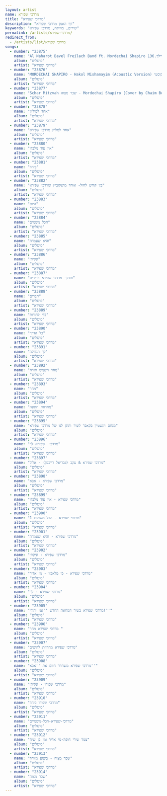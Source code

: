 ```yaml
---
layout: artist
name: מרדכי שפירא
title: "מרדכי שפירא"
description: "דף האמן מרדכי שפירא"
keywords: "שירים, מוזיקה, מרדכי שפירא"
permalink: /artists/מרדכי-שפירא/
redirect_from:
  - /artists/list/מרדכי שפירא
songs:
  - number: "23875"
    name: "Al Naharot Bavel Freilach Band ft. Mordechai Shapiro על נהרות בבל מרדכי שפירא ופריילך.136"
    album: "סינגלים"
    artist: "מרדכי שפירא"
  - number: "23876"
    name: "MORDECHAI SHAPIRO - Hakol Mishamayim (Acoustic Version) הכל משמים - מרדכי שפירא אקוסטי"
    album: "סינגלים"
    artist: "מרדכי שפירא"
  - number: "23877"
    name: "Schar Mitzvah שכר מצוה - Mordechai Shapiro [Cover by Chaim Bokchin]"
    album: "סינגלים"
    artist: "מרדכי שפירא"
  - number: "23878"
    name: "אחד למיליון"
    album: "סינגלים"
    artist: "מרדכי שפירא"
  - number: "23879"
    name: "אחד למליון מרדכי שפירא"
    album: "סינגלים"
    artist: "מרדכי שפירא"
  - number: "23880"
    name: "אין עוד מלבדו"
    album: "סינגלים"
    artist: "מרדכי שפירא"
  - number: "23881"
    name: "ביחד"
    album: "סינגלים"
    artist: "מרדכי שפירא"
  - number: "23882"
    name: "בין קודש לחול- אוהד מושקוביץ ומרדכי שפירא"
    album: "סינגלים"
    artist: "מרדכי שפירא"
  - number: "23883"
    name: "היום"
    album: "סינגלים"
    artist: "מרדכי שפירא"
  - number: "23884"
    name: "הכל משמים"
    album: "סינגלים"
    artist: "מרדכי שפירא"
  - number: "23885"
    name: "והיא שעמדה"
    album: "סינגלים"
    artist: "מרדכי שפירא"
  - number: "23886"
    name: "ונקיתי"
    album: "סינגלים"
    artist: "מרדכי שפירא"
  - number: "23887"
    name: "ותתן- מרדכי שפירא וידידים"
    album: "סינגלים"
    artist: "מרדכי שפירא"
  - number: "23888"
    name: "חברים"
    album: "סינגלים"
    artist: "מרדכי שפירא"
  - number: "23889"
    name: "כדי להודות"
    album: "סינגלים"
    artist: "מרדכי שפירא"
  - number: "23890"
    name: "כל הדרך"
    album: "סינגלים"
    artist: "מרדכי שפירא"
  - number: "23891"
    name: "לך הגדולה"
    album: "סינגלים"
    artist: "מרדכי שפירא"
  - number: "23892"
    name: "מחר השמש תזרח"
    album: "סינגלים"
    artist: "מרדכי שפירא"
  - number: "23893"
    name: "מחר"
    album: "סינגלים"
    artist: "מרדכי שפירא"
  - number: "23894"
    name: "מחרוזת חתונה"
    album: "סינגלים"
    artist: "מרדכי שפירא"
  - number: "23895"
    name: "מנחם וינשטיין בקאבר לשיר ותתן לנו של מרדכי שפירא"
    album: "סינגלים"
    artist: "מרדכי שפירא"
  - number: "23896"
    name: "מרדכי  שפירא לך"
    album: "סינגלים"
    artist: "מרדכי שפירא"
  - number: "23897"
    name: "מרדכי שפירא & עקב (גבריאל רייכמן) - אלול"
    album: "סינגלים"
    artist: "מרדכי שפירא"
  - number: "23898"
    name: "מרדכי שפירא - אבא"
    album: "סינגלים"
    artist: "מרדכי שפירא"
  - number: "23899"
    name: "מרדכי שפירא - אין עוד מלבדו"
    album: "סינגלים"
    artist: "מרדכי שפירא"
  - number: "23900"
    name: "מרדכי שפירא - הכל משמים 1"
    album: "סינגלים"
    artist: "מרדכי שפירא"
  - number: "23901"
    name: "מרדכי שפירא - והיא שעמדה"
    album: "סינגלים"
    artist: "מרדכי שפירא"
  - number: "23902"
    name: "מרדכי שפירא - וניקתי"
    album: "סינגלים"
    artist: "מרדכי שפירא"
  - number: "23903"
    name: "מרדכי שפירא - כי מלאכיו - מי אדיר"
    album: "סינגלים"
    artist: "מרדכי שפירא"
  - number: "23904"
    name: "מרדכי שפירא - לך"
    album: "סינגלים"
    artist: "מרדכי שפירא"
  - number: "23905"
    name: "מרדכי שפירא בשיר המחאה החדש ''אני יהודי!''"
    album: "סינגלים"
    artist: "מרדכי שפירא"
  - number: "23906"
    name: "מרדכי שפירא מחר "
    album: "סינגלים"
    artist: "מרדכי שפירא"
  - number: "23907"
    name: "מרדכי שפירא מחרוזת להיטים"
    album: "סינגלים"
    artist: "מרדכי שפירא"
  - number: "23908"
    name: "מרדכי שפירא משחרר היום את ''אבא''"
    album: "סינגלים"
    artist: "מרדכי שפירא"
  - number: "23909"
    name: "מרדכי שפירו - ונקיתי"
    album: "סינגלים"
    artist: "מרדכי שפירא"
  - number: "23910"
    name: "מרדכי שפירו ביחד"
    album: "סינגלים"
    artist: "מרדכי שפירא"
  - number: "23911"
    name: "מרדכי-שפירא-הכל-משמיים"
    album: "סינגלים"
    artist: "מרדכי שפירא"
  - number: "23912"
    name: "צמד שירי חופה-מי אדיר ומי בן שיח"
    album: "סינגלים"
    artist: "מרדכי שפירא"
  - number: "23913"
    name: "שכר מצוה - ביצוע מיוחד"
    album: "סינגלים"
    artist: "מרדכי שפירא"
  - number: "23914"
    name: "שכר מצוה"
    album: "סינגלים"
    artist: "מרדכי שפירא"
---
```

